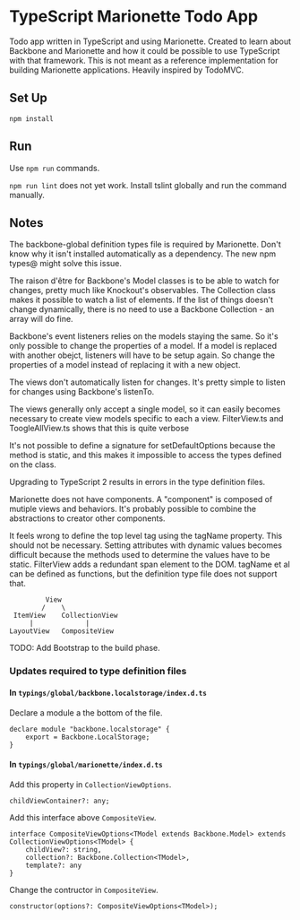 # TypeScript Marionette Todo App

Todo app written in TypeScript and using Marionette. Created to learn about Backbone and Marionette and how it could be possible to use TypeScript with that framework. This is not meant as a reference implementation for building Marionette applications. Heavily inspired by TodoMVC.

## Set Up

    npm install

## Run

Use `npm run` commands.

`npm run lint` does not yet work. Install tslint globally and run the command manually.

## Notes

The backbone-global definition types file is required by Marionette. Don't know why it isn't installed automatically as a dependency. The new npm types@ might solve this issue.

The raison d'être for Backbone's Model classes is to be able to watch for changes, pretty much like Knockout's observables. The Collection class makes it possible to watch a list of elements. If the list of things doesn't change dynamically, there is no need to use a Backbone Collection - an array will do fine.

Backbone's event listeners relies on the models staying the same. So it's only possible to change the properties of a model. If a model is replaced with another obejct, listeners will have to be setup again. So change the properties of a model instead of replacing it with a new object.

The views don't automatically listen for changes. It's pretty simple to listen for changes using Backbone's listenTo.

The views generally only accept a single model, so it can easily becomes necessary to create view models specific to each a view. FilterView.ts and ToogleAllView.ts shows that this is quite verbose

It's not possible to define a signature for setDefaultOptions because the method is static, and this makes it impossible to access the types defined on the class.

Upgrading to TypeScript 2 results in errors in the type definition files.

Marionette does not have components. A "component" is composed of mutiple views and behaviors. It's probably possible to combine the abstractions to creator other components.

It feels wrong to define the top level tag using the tagName property. This should not be necessary. Setting attributes with dynamic values becomes difficult because the methods used to determine the values have to be static. FilterView adds a redundant span element to the DOM. tagName et al can be defined as functions, but the definition type file does not support that.

             View
            /    \
     ItemView    CollectionView
         |             |
    LayoutView   CompositeView

TODO: Add Bootstrap to the build phase.

### Updates required to type definition files

#### In `typings/global/backbone.localstorage/index.d.ts`

Declare a module a the bottom of the file.

    declare module "backbone.localstorage" {
        export = Backbone.LocalStorage;
    }

#### In `typings/global/marionette/index.d.ts`

Add this property in `CollectionViewOptions`.

    childViewContainer?: any;

Add this interface above `CompositeView`.

    interface CompositeViewOptions<TModel extends Backbone.Model> extends CollectionViewOptions<TModel> {
        childView?: string,
        collection?: Backbone.Collection<TModel>,
        template?: any
    }

Change the contructor in `CompositeView`.

    constructor(options?: CompositeViewOptions<TModel>);
